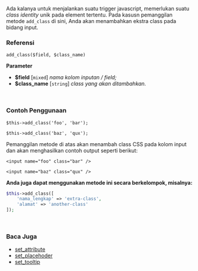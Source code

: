 Ada kalanya untuk menjalankan suatu trigger javascript, memerlukan suatu *class identity* unik pada element tertentu. Pada kasusn pemanggilan metode `add_class` di sini, Anda akan menambahkan ekstra class pada bidang input.

### Referensi

`add_class($field, $class_name)`

**Parameter**
* **$field** [`mixed`] *nama kolom inputan / field;*
* **$class_name** [`string`] *class yang akan ditambahkan.*

&nbsp;

### Contoh Penggunaan

`$this->add_class('foo', 'bar');`

`$this->add_class('baz', 'qux');`

Pemanggilan metode di atas akan menambah class CSS pada kolom input dan akan menghasilkan contoh output seperti berikut:

`<input name="foo" class="bar" />`

`<input name="baz" class="qux" />`

**Anda juga dapat menggunakan metode ini secara berkelompok, misalnya:**
```php
$this->add_class([
    'nama_lengkap' => 'extra-class',
    'alamat' => 'another-class'
]);
```

&nbsp;

### Baca Juga
* [set_attribute](./set_attribute)
* [set_placehoder](./set_placehoder)
* [set_tooltip](./set_tooltip)
